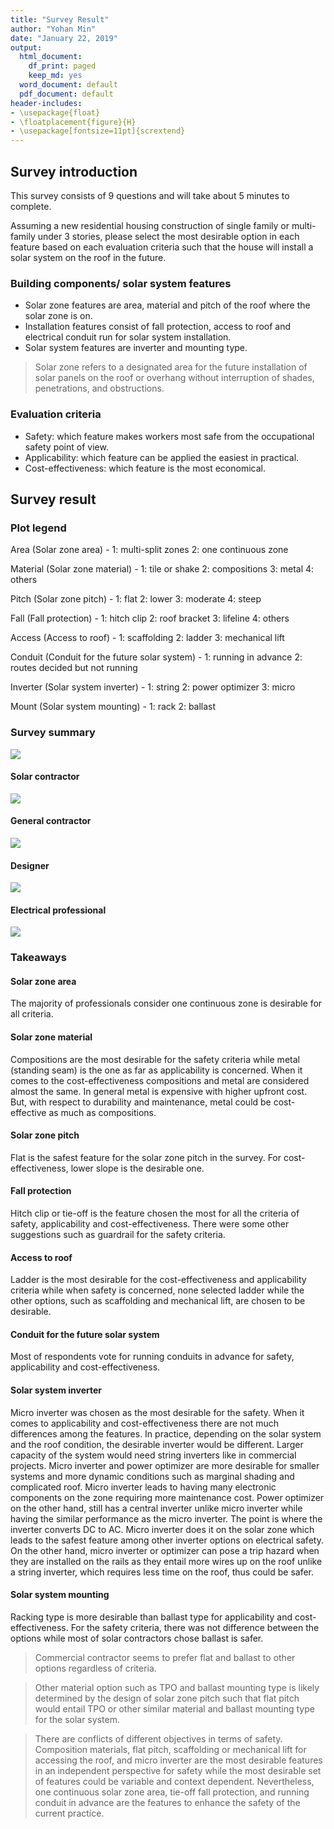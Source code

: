 ```yaml
---
title: "Survey Result"
author: "Yohan Min"
date: "January 22, 2019"
output:
  html_document:
    df_print: paged
    keep_md: yes
  word_document: default
  pdf_document: default
header-includes:
- \usepackage{float}
- \floatplacement{figure}{H}
- \usepackage[fontsize=11pt]{scrextend}
---
```




## Survey introduction

This survey consists of 9 questions and will take about 5 minutes to complete.

Assuming a new residential housing construction of single family or multi-family under 3 stories, please select the most desirable option in each feature based on each evaluation criteria such that the house will install a solar system on the roof in the future.

### Building components/ solar system features
* Solar zone features are area, material and pitch of the roof where the solar zone is on.
* Installation features consist of fall protection, access to roof and electrical conduit run for solar system installation.
* Solar system features are inverter and mounting type.

> Solar zone refers to a designated area for the future installation of solar panels on the roof or overhang without interruption of shades, penetrations, and obstructions.

### Evaluation criteria
* Safety: which feature makes workers most safe from the occupational safety point of view.
* Applicability: which feature can be applied the easiest in practical.
* Cost-effectiveness: which feature is the most economical.

## Survey result

### Plot legend

Area (Solar zone area) - 
1: multi-split zones
2: one continuous zone

Material (Solar zone material) - 
1: tile or shake
2: compositions
3: metal
4: others

Pitch (Solar zone pitch) - 
1: flat
2: lower
3: moderate
4: steep

Fall (Fall protection) - 
1: hitch clip
2: roof bracket
3: lifeline
4: others

Access (Access to roof) -
1: scaffolding
2: ladder
3: mechanical lift

Conduit (Conduit for the future solar system) - 
1: running in advance
2: routes decided but not running

Inverter (Solar system inverter) -
1: string
2: power optimizer
3: micro

Mount (Solar system mounting) -
1: rack
2: ballast

### Survey summary

![](survey_files/figure-html/unnamed-chunk-1-1.png)<!-- -->


#### Solar contractor

![](survey_files/figure-html/unnamed-chunk-2-1.png)<!-- -->


#### General contractor

![](survey_files/figure-html/unnamed-chunk-3-1.png)<!-- -->


#### Designer

![](survey_files/figure-html/unnamed-chunk-4-1.png)<!-- -->


#### Electrical professional
![](survey_files/figure-html/unnamed-chunk-5-1.png)<!-- -->


### Takeaways

#### Solar zone area

The majority of professionals consider one continuous zone is desirable for all criteria.

#### Solar zone material

Compositions are the most desirable for the safety criteria while metal (standing seam) is the one as far as applicability is concerned. When it comes to the cost-effectiveness compositions and metal are considered almost the same. In general metal is expensive with higher upfront cost. But, with respect to durability and maintenance, metal could be cost-effective as much as compositions.

#### Solar zone pitch

Flat is the safest feature for the solar zone pitch in the survey. For cost-effectiveness, lower slope is the desirable one.

#### Fall protection

Hitch clip or tie-off is the feature chosen the most for all the criteria of safety, applicability and cost-effectiveness. There were some other suggestions such as guardrail for the safety criteria.

#### Access to roof

Ladder is the most desirable for the cost-effectiveness and applicability criteria while when safety is concerned, none selected ladder while the other options, such as scaffolding and mechanical lift, are chosen to be desirable.

#### Conduit for the future solar system

Most of respondents vote for running conduits in advance for safety, applicability and cost-effectiveness.

#### Solar system inverter

Micro inverter was chosen as the most desirable for the safety. When it comes to applicability and cost-effectiveness there are not much differences among the features. In practice, depending on the solar system and the roof condition, the desirable inverter would be different. Larger capacity of the system would need string inverters like in commercial projects. Micro inverter and power optimizer are more desirable for smaller systems and more dynamic conditions such as marginal shading and complicated roof. Micro inverter leads to having many electronic components on the zone requiring more maintenance cost. Power optimizer on the other hand, still has a central inverter unlike micro inverter while having the similar performance as the micro inverter. The point is where the inverter converts DC to AC. Micro inverter does it on the solar zone which leads to the safest feature among other inverter options on electrical safety. On the other hand, micro inverter or optimizer can pose a trip hazard when they are installed on the rails as they entail more wires up on the roof unlike a string inverter, which requires less time on the roof, thus could be safer.  

#### Solar system mounting

Racking type is more desirable than ballast type for applicability and cost-effectiveness. For the safety criteria, there was not difference between the options while most of solar contractors chose ballast is safer.

> Commercial contractor seems to prefer flat and ballast to other options regardless of criteria.

> Other material option such as TPO and ballast mounting type is likely determined by the design of solar zone pitch such that flat pitch would entail TPO or other similar material and ballast mounting type for the solar system.

> There are conflicts of different objectives in terms of safety. Composition materials, flat pitch, scaffolding or mechanical lift for accessing the roof, and micro inverter are the most desirable features in an independent perspective for safety while the most desirable set of features could be variable and context dependent. Nevertheless, one continuous solar zone area, tie-off fall protection, and running conduit in advance are the features to enhance the safety of the current practice.
